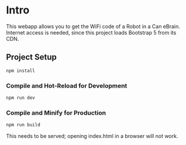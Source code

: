 # Intro

This webapp allows you to get the WiFi code of a Robot in a Can eBrain.
Internet access is needed, since this project loads Bootstrap 5 from its CDN.
## Project Setup

```sh
npm install
```

### Compile and Hot-Reload for Development

```sh
npm run dev
```

### Compile and Minify for Production

```sh
npm run build
```
This needs to be served; opening index.html in a browser will not work.